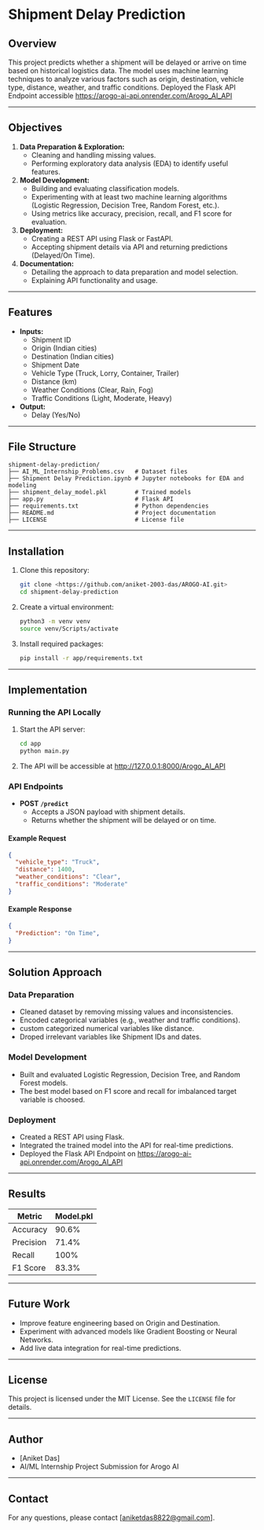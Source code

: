 # Shipment Delay Prediction

## Overview

This project predicts whether a shipment will be delayed or arrive on time based on historical logistics data. The model uses machine learning techniques to analyze various factors such as origin, destination, vehicle type, distance, weather, and traffic conditions.
Deployed the Flask API Endpoint accessible <https://arogo-ai-api.onrender.com/Arogo_AI_API>

---

## Objectives

1. **Data Preparation & Exploration:**
   - Cleaning and handling missing values.
   - Performing exploratory data analysis (EDA) to identify useful features.
2. **Model Development:**
   - Building and evaluating classification models.
   - Experimenting with at least two machine learning algorithms (Logistic Regression, Decision Tree, Random Forest, etc.).
   - Using metrics like accuracy, precision, recall, and F1 score for evaluation.
3. **Deployment:**
   - Creating a REST API using Flask or FastAPI.
   - Accepting shipment details via API and returning predictions (Delayed/On Time).
4. **Documentation:**
   - Detailing the approach to data preparation and model selection.
   - Explaining API functionality and usage.

---

## Features

- **Inputs:**
  - Shipment ID
  - Origin (Indian cities)
  - Destination (Indian cities)
  - Shipment Date
  - Vehicle Type (Truck, Lorry, Container, Trailer)
  - Distance (km)
  - Weather Conditions (Clear, Rain, Fog)
  - Traffic Conditions (Light, Moderate, Heavy)
- **Output:**
  - Delay (Yes/No)

---

## File Structure

```plaintext
shipment-delay-prediction/
├── AI_ML_Internship_Problems.csv   # Dataset files
├── Shipment Delay Prediction.ipynb # Jupyter notebooks for EDA and modeling
├── shipment_delay_model.pkl        # Trained models
├── app.py                          # Flask API 
├── requirements.txt                # Python dependencies
├── README.md                       # Project documentation
├── LICENSE                         # License file
```

---

## Installation

1. Clone this repository:

   ```bash
   git clone <https://github.com/aniket-2003-das/AROGO-AI.git>
   cd shipment-delay-prediction
   ```

2. Create a virtual environment:

   ```bash
   python3 -m venv venv
   source venv/Scripts/activate
   ```

3. Install required packages:

   ```bash
   pip install -r app/requirements.txt
   ```

---

## Implementation

### Running the API Locally

1. Start the API server:

   ```bash
   cd app
   python main.py
   ```

2. The API will be accessible at <http://127.0.0.1:8000/Arogo_AI_API>

### API Endpoints

- **POST `/predict`**
  - Accepts a JSON payload with shipment details.
  - Returns whether the shipment will be delayed or on time.
  
#### Example Request

```json
{
  "vehicle_type": "Truck",
  "distance": 1400,
  "weather_conditions": "Clear",
  "traffic_conditions": "Moderate"
}
```

#### Example Response

```json
{
  "Prediction": "On Time",
}
```

---

## Solution Approach

### Data Preparation

- Cleaned dataset by removing missing values and inconsistencies.
- Encoded categorical variables (e.g., weather and traffic conditions).
- custom categorized numerical variables like distance.
- Droped irrelevant variables like Shipment IDs and dates.

### Model Development

- Built and evaluated Logistic Regression, Decision Tree, and Random Forest models.
- The best model based on F1 score and recall for imbalanced target variable is choosed.

### Deployment

- Created a REST API using Flask.
- Integrated the trained model into the API for real-time predictions.
- Deployed the Flask API Endpoint on <https://arogo-ai-api.onrender.com/Arogo_AI_API>

---

## Results

| Metric          | Model.pkl           |
|-----------------|---------------------|
| Accuracy        | 90.6%               |
| Precision       | 71.4%               |
| Recall          |  100%               |
| F1 Score        | 83.3%               |

---

## Future Work

- Improve feature engineering based on Origin and Destination.
- Experiment with advanced models like Gradient Boosting or Neural Networks.
- Add live data integration for real-time predictions.

---

## License

This project is licensed under the MIT License. See the `LICENSE` file for details.

---

## Author

- [Aniket Das]
- AI/ML Internship Project Submission for Arogo AI

---

## Contact

For any questions, please contact [aniketdas8822@gmail.com].
